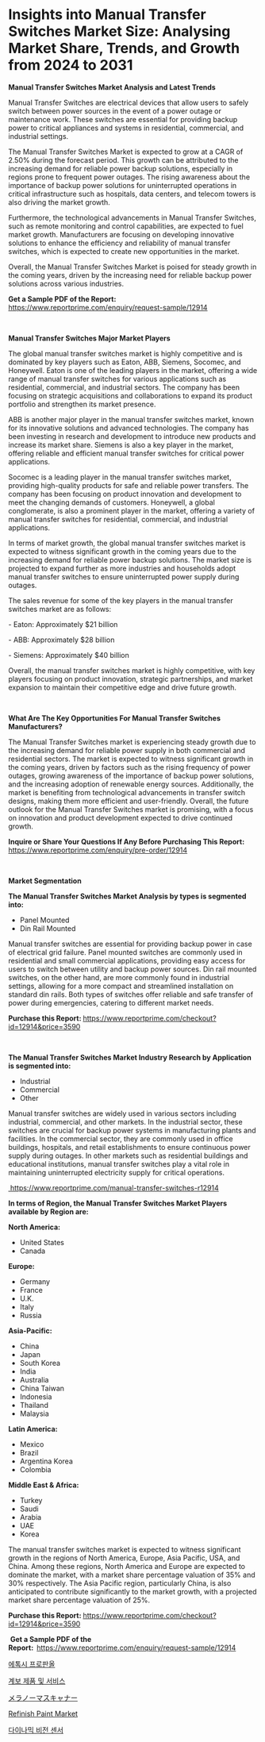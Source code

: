 <p><h1>Insights into Manual Transfer Switches Market Size: Analysing Market Share, Trends, and Growth from 2024 to 2031</h1></p><p><strong>Manual Transfer Switches Market Analysis and Latest Trends</strong></p>
<p><p>Manual Transfer Switches are electrical devices that allow users to safely switch between power sources in the event of a power outage or maintenance work. These switches are essential for providing backup power to critical appliances and systems in residential, commercial, and industrial settings.</p><p>The Manual Transfer Switches Market is expected to grow at a CAGR of 2.50% during the forecast period. This growth can be attributed to the increasing demand for reliable power backup solutions, especially in regions prone to frequent power outages. The rising awareness about the importance of backup power solutions for uninterrupted operations in critical infrastructure such as hospitals, data centers, and telecom towers is also driving the market growth.</p><p>Furthermore, the technological advancements in Manual Transfer Switches, such as remote monitoring and control capabilities, are expected to fuel market growth. Manufacturers are focusing on developing innovative solutions to enhance the efficiency and reliability of manual transfer switches, which is expected to create new opportunities in the market.</p><p>Overall, the Manual Transfer Switches Market is poised for steady growth in the coming years, driven by the increasing need for reliable backup power solutions across various industries.</p></p>
<p><strong>Get a Sample PDF of the Report:&nbsp;</strong> <a href="https://www.reportprime.com/enquiry/request-sample/12914">https://www.reportprime.com/enquiry/request-sample/12914</a></p>
<p>&nbsp;</p>
<p><strong>Manual Transfer Switches Major Market Players</strong></p>
<p><p>The global manual transfer switches market is highly competitive and is dominated by key players such as Eaton, ABB, Siemens, Socomec, and Honeywell. Eaton is one of the leading players in the market, offering a wide range of manual transfer switches for various applications such as residential, commercial, and industrial sectors. The company has been focusing on strategic acquisitions and collaborations to expand its product portfolio and strengthen its market presence.</p><p>ABB is another major player in the manual transfer switches market, known for its innovative solutions and advanced technologies. The company has been investing in research and development to introduce new products and increase its market share. Siemens is also a key player in the market, offering reliable and efficient manual transfer switches for critical power applications.</p><p>Socomec is a leading player in the manual transfer switches market, providing high-quality products for safe and reliable power transfers. The company has been focusing on product innovation and development to meet the changing demands of customers. Honeywell, a global conglomerate, is also a prominent player in the market, offering a variety of manual transfer switches for residential, commercial, and industrial applications.</p><p>In terms of market growth, the global manual transfer switches market is expected to witness significant growth in the coming years due to the increasing demand for reliable power backup solutions. The market size is projected to expand further as more industries and households adopt manual transfer switches to ensure uninterrupted power supply during outages.</p><p>The sales revenue for some of the key players in the manual transfer switches market are as follows:</p><p>- Eaton: Approximately $21 billion</p><p>- ABB: Approximately $28 billion</p><p>- Siemens: Approximately $40 billion</p><p>Overall, the manual transfer switches market is highly competitive, with key players focusing on product innovation, strategic partnerships, and market expansion to maintain their competitive edge and drive future growth.</p></p>
<p>&nbsp;</p>
<p><strong>What Are The Key Opportunities For Manual Transfer Switches Manufacturers?</strong></p>
<p><p>The Manual Transfer Switches market is experiencing steady growth due to the increasing demand for reliable power supply in both commercial and residential sectors. The market is expected to witness significant growth in the coming years, driven by factors such as the rising frequency of power outages, growing awareness of the importance of backup power solutions, and the increasing adoption of renewable energy sources. Additionally, the market is benefiting from technological advancements in transfer switch designs, making them more efficient and user-friendly. Overall, the future outlook for the Manual Transfer Switches market is promising, with a focus on innovation and product development expected to drive continued growth.</p></p>
<p><strong>Inquire or Share Your Questions If Any Before Purchasing This Report:</strong> <a href="https://www.reportprime.com/enquiry/pre-order/12914">https://www.reportprime.com/enquiry/pre-order/12914</a></p>
<p>&nbsp;</p>
<p><strong>Market Segmentation</strong></p>
<p><strong>The Manual Transfer Switches Market Analysis by types is segmented into:</strong></p>
<p><ul><li>Panel Mounted</li><li>Din Rail Mounted</li></ul></p>
<p><p>Manual transfer switches are essential for providing backup power in case of electrical grid failure. Panel mounted switches are commonly used in residential and small commercial applications, providing easy access for users to switch between utility and backup power sources. Din rail mounted switches, on the other hand, are more commonly found in industrial settings, allowing for a more compact and streamlined installation on standard din rails. Both types of switches offer reliable and safe transfer of power during emergencies, catering to different market needs.</p></p>
<p><strong>Purchase this Report:&nbsp;</strong><a href="https://www.reportprime.com/checkout?id=12914&price=3590">https://www.reportprime.com/checkout?id=12914&price=3590</a></p>
<p>&nbsp;</p>
<p><strong>The Manual Transfer Switches Market Industry Research by Application is segmented into:</strong></p>
<p><ul><li>Industrial</li><li>Commercial</li><li>Other</li></ul></p>
<p><p>Manual transfer switches are widely used in various sectors including industrial, commercial, and other markets. In the industrial sector, these switches are crucial for backup power systems in manufacturing plants and facilities. In the commercial sector, they are commonly used in office buildings, hospitals, and retail establishments to ensure continuous power supply during outages. In other markets such as residential buildings and educational institutions, manual transfer switches play a vital role in maintaining uninterrupted electricity supply for critical operations.</p></p>
<p><a href="https://www.reportprime.com/manual-transfer-switches-r12914">&nbsp;https://www.reportprime.com/manual-transfer-switches-r12914</a></p>
<p><strong>In terms of Region, the Manual Transfer Switches Market Players available by Region are:</strong></p>
<p>
    <p> <strong> North America: </strong>
        <ul>
            <li>United States</li>
            <li>Canada</li>
        </ul>
        </p> 
    <p> <strong> Europe: </strong>
        <ul>
            <li>Germany</li>
            <li>France</li>
            <li>U.K.</li>
            <li>Italy</li>
            <li>Russia</li>
        </ul>
        </p> 
    <p> <strong> Asia-Pacific: </strong>
        <ul>
            <li>China</li>
            <li>Japan</li>
            <li>South Korea</li>
            <li>India</li>
            <li>Australia</li>
            <li>China Taiwan</li>
            <li>Indonesia</li>
            <li>Thailand</li>
            <li>Malaysia</li>
        </ul>
        </p> 
    <p> <strong> Latin America: </strong>
        <ul>
            <li>Mexico</li>
            <li>Brazil</li>
            <li>Argentina Korea</li>
            <li>Colombia</li>
        </ul>
        </p> 
    <p> <strong> Middle East & Africa: </strong>
        <ul>
            <li>Turkey</li>
            <li>Saudi</li>
            <li>Arabia</li>
            <li>UAE</li>
            <li>Korea</li>
        </ul>
    </p>
    </p>
<p><p>The manual transfer switches market is expected to witness significant growth in the regions of North America, Europe, Asia Pacific, USA, and China. Among these regions, North America and Europe are expected to dominate the market, with a market share percentage valuation of 35% and 30% respectively. The Asia Pacific region, particularly China, is also anticipated to contribute significantly to the market growth, with a projected market share percentage valuation of 25%.</p></p>
<p><strong>Purchase this Report: </strong><a href="https://www.reportprime.com/checkout?id=12914&price=3590">https://www.reportprime.com/checkout?id=12914&price=3590</a></p>
<p>&nbsp;<strong>Get a Sample PDF of the Report:&nbsp;&nbsp;</strong><a href="https://www.reportprime.com/enquiry/request-sample/12914">https://www.reportprime.com/enquiry/request-sample/12914</a></p>
<p><strong></strong></p>
<p><p><a href="https://medium.com/@ishacian.georges/%EC%97%90%ED%86%A1%EC%8B%9C-%ED%94%84%EB%A1%9C%ED%8C%90%EC%98%AC-%EC%8B%9C%EC%9E%A5-%EC%8B%9C%EC%9E%A5-cagr-%EC%8B%9C%EC%9E%A5-%ED%8A%B8%EB%A0%8C%EB%93%9C-%EB%B0%8F-%EC%84%B1%EC%9E%A5-%EC%A0%84%EB%9E%B5%EC%97%90-%EB%8C%80%ED%95%9C-%ED%86%B5%EC%B0%B0%EB%A0%A5-39f3dd0dd8d9">에톡시 프로판올</a></p><p><a href="https://github.com/trmesnao7959541/Market-Research-Report-List-1/blob/main/367769419133.md">계보 제품 및 서비스</a></p><p><a href="https://github.com/adcxff01450218/Market-Research-Report-List-1/blob/main/673121720700.md">メラノーマスキャナー</a></p><p><a href="https://issuu.com/reportprime-2/docs/refinish-paint-market-size-2030.pptx">Refinish Paint Market</a></p><p><a href="https://github.com/vsn7qpua81q/Market-Research-Report-List-1/blob/main/573224219134.md">다이나믹 비전 센서</a></p></p>
